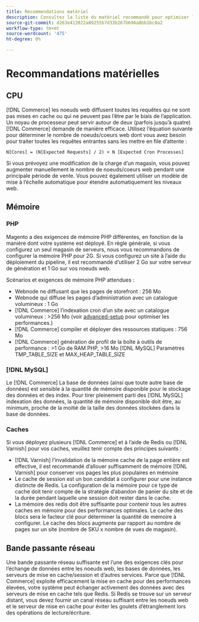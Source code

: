 ```yaml
---
title: Recommendations matériel
description: Consultez la liste du matériel recommandé pour optimiser les performances des déploiements Adobe Commerce et Magento Open Source.
source-git-commit: d263e412022a89255b7d33b267b696a8bb1bc8a2
workflow-type: tm+mt
source-wordcount: '475'
ht-degree: 0%

---
```



# Recommandations matérielles

## CPU

[!DNL Commerce] les noeuds web diffusent toutes les requêtes qui ne sont pas mises en cache ou qui ne peuvent pas l’être par le biais de l’application. Un noyau de processeur peut servir autour de deux (parfois jusqu’à quatre) [!DNL Commerce] demande de manière efficace. Utilisez l’équation suivante pour déterminer le nombre de noeuds/coeurs web dont vous avez besoin pour traiter toutes les requêtes entrantes sans les mettre en file d’attente :

```
N[Cores] = (N[Expected Requests] / 2) + N [Expected Cron Processes]
```

Si vous prévoyez une modification de la charge d’un magasin, vous pouvez augmenter manuellement le nombre de noeuds/coeurs web pendant une principale période de vente. Vous pouvez également utiliser un modèle de mise à l’échelle automatique pour étendre automatiquement les niveaux web.

## Mémoire

### PHP

Magento a des exigences de mémoire PHP différentes, en fonction de la manière dont votre système est déployé.  En règle générale, si vous configurez un seul magasin de serveurs, nous vous recommandons de configurer la mémoire PHP pour 2G.  Si vous configurez un site à l’aide du déploiement du pipeline, il est recommandé d’utiliser 2 Go sur votre serveur de génération et 1 Go sur vos noeuds web.

Scénarios et exigences de mémoire PHP attendues :

* Webnode ne diffusant que les pages de storefront : 256 Mo
* Webnode qui diffuse les pages d’administration avec un catalogue volumineux : 1 Go
* [!DNL Commerce] l’indexation cron d’un site avec un catalogue volumineux : >256 Mo (voir [advanced-setup](../performance/advanced-setup.md) pour optimiser les performances.)
* [!DNL Commerce] compiler et déployer des ressources statiques : 756 Mo
* [!DNL Commerce] génération de profil de la boîte à outils de performance : >1 Go de RAM PHP, >16 Mo [!DNL MySQL] Paramètres TMP_TABLE_SIZE et MAX_HEAP_TABLE_SIZE

### [!DNL MySQL]

Le [!DNL Commerce] La base de données (ainsi que toute autre base de données) est sensible à la quantité de mémoire disponible pour le stockage des données et des index. Pour tirer pleinement parti des [!DNL MySQL] indexation des données, la quantité de mémoire disponible doit être, au minimum, proche de la moitié de la taille des données stockées dans la base de données.

### Caches

Si vous déployez plusieurs [!DNL Commerce] et à l’aide de Redis ou [!DNL Varnish] pour vos caches, veuillez tenir compte des principes suivants :

* [!DNL Varnish] l’invalidation de la mémoire cache de la page entière est effective, il est recommandé d’allouer suffisamment de mémoire [!DNL Varnish] pour conserver vos pages les plus populaires en mémoire
* Le cache de session est un bon candidat à configurer pour une instance distincte de Redis.  La configuration de la mémoire pour ce type de cache doit tenir compte de la stratégie d’abandon de panier du site et de la durée pendant laquelle une session doit rester dans le cache.
* La mémoire des redis doit être suffisante pour contenir tous les autres caches en mémoire pour des performances optimales.  Le cache des blocs sera le facteur clé pour déterminer la quantité de mémoire à configurer.  Le cache des blocs augmente par rapport au nombre de pages sur un site (nombre de SKU x nombre de vues de magasin).

## Bande passante réseau

Une bande passante réseau suffisante est l’une des exigences clés pour l’échange de données entre les noeuds web, les bases de données, les serveurs de mise en cache/session et d’autres services. Parce que [!DNL Commerce] exploite efficacement la mise en cache pour des performances élevées, votre système peut échanger activement des données avec des serveurs de mise en cache tels que Redis. Si Redis se trouve sur un serveur distant, vous devez fournir un canal réseau suffisant entre les noeuds web et le serveur de mise en cache pour éviter les goulets d’étranglement lors des opérations de lecture/écriture.
